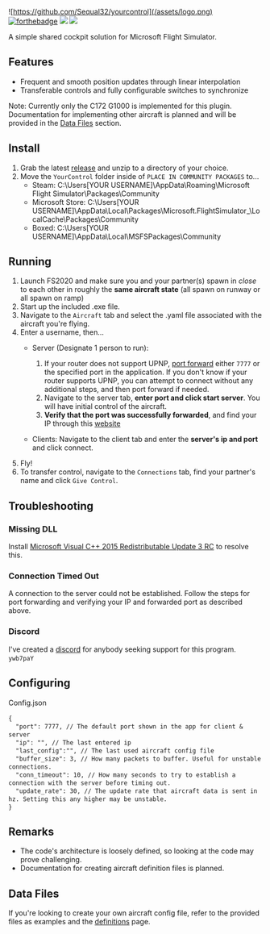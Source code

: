 ![https://github.com/Sequal32/yourcontrol](/assets/logo.png)
[![forthebadge](https://forthebadge.com/images/badges/built-with-love.svg)](https://forthebadge.com)
[![](https://img.shields.io/github/v/tag/Sequal32/yourcontrol?label=release&style=for-the-badge)](https://github.com/Sequal32/yourcontrol/releases/latest) [![](https://img.shields.io/github/downloads/Sequal32/yourcontrol/total?style=for-the-badge)](https://github.com/Sequal32/yourcontrol/releases/latest)

A simple shared cockpit solution for Microsoft Flight Simulator.

## Features
* Frequent and smooth position updates through linear interpolation
* Transferable controls and fully configurable switches to synchronize

Note: Currently only the C172 G1000 is implemented for this plugin. Documentation for implementing other aircraft is planned and will be provided in the [Data Files](#Data-Files) section.

## Install
1. Grab the latest [release](https://github.com/Sequal32/yourcontrol/releases/latest) and unzip to a directory of your choice.
2. Move the `YourControl` folder inside of `PLACE IN COMMUNITY PACKAGES` to...
   * Steam: C:\Users\[YOUR USERNAME]\AppData\Roaming\Microsoft Flight Simulator\Packages\Community
   * Microsoft Store: C:\Users\[YOUR USERNAME]\AppData\Local\Packages\Microsoft.FlightSimulator_<RANDOMLETTERS>\LocalCache\Packages\Community
   * Boxed: C:\Users\[YOUR USERNAME]\AppData\Local\MSFSPackages\Community

## Running
1. Launch FS2020 and make sure you and your partner(s) spawn in *close* to each other in roughly the **same aircraft state** (all spawn on runway or all spawn on ramp)
2. Start up the included .exe file.
3. Navigate to the `Aircraft` tab and select the .yaml file associated with the aircraft you're flying.
4.
    Enter a username, then...
    * Server (Designate 1 person to run):
      1. If your router does not support UPNP, [port forward](https://www.noip.com/support/knowledgebase/general-port-forwarding-guide/) either `7777` or the specified port in the application. If you don't know if your router supports UPNP, you can attempt to connect without any additional steps, and then port forward if needed.
      2. Navigate to the server tab, **enter port and click start server**. You will have initial control of the aircraft.
      3. **Verify that the port was successfully forwarded**, and find your IP through this [website](https://www.yougetsignal.com/tools/open-ports/)
      
    * Clients: Navigate to the client tab and enter the **server's ip and port** and click connect.
5. Fly!
6. To transfer control, navigate to the `Connections` tab, find your partner's name and click `Give Control`.

## Troubleshooting
### Missing DLL
Install [Microsoft Visual C++ 2015 Redistributable Update 3 RC](https://www.microsoft.com/en-us/download/details.aspx?id=52685) to resolve this.
### Connection Timed Out
A connection to the server could not be established. Follow the steps for port forwarding and verifying your IP and forwarded port as described above.

### Discord
I've created a [discord](https://discord.gg/ywb7paY) for anybody seeking support for this program.
`ywb7paY`

## Configuring
Config.json
```
{
  "port": 7777, // The default port shown in the app for client & server
  "ip": "", // The last entered ip
  "last_config":"", // The last used aircraft config file
  "buffer_size": 3, // How many packets to buffer. Useful for unstable connections.
  "conn_timeout": 10, // How many seconds to try to establish a connection with the server before timing out.
  "update_rate": 30, // The update rate that aircraft data is sent in hz. Setting this any higher may be unstable.
}
```
## Remarks
* The code's architecture is loosely defined, so looking at the code may prove challenging.
* Documentation for creating aircraft definition files is planned.

## Data Files
If you're looking to create your own aircraft config file, refer to the provided files as examples and the [definitions](https://github.com/Sequal32/yourcontrol/tree/master/definitions) page.
